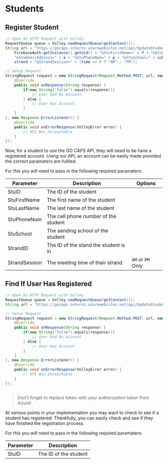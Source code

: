 # Students

## Register Student
```java
// Open An HTTP Request with Volley
RequestQueue queue = Volley.newRequestQueue(getContext());
String url = "https://gocaps-interns.azurewebsites.net/api/UpdateStudent?code=12345qwerty&StuID=" + 
    FirebaseAuth.getInstance().getUid() + "&StuFirstName=" + f + "&StuLastName=" + l + 
    "&StuEmailAddress=" + e + "&StuPhoneNum=" + p + "&StuSchool=" + school + "&StrandID=" + 
    strand + "&StrandSession=" + (time == 0 ? "AM" : "PM");

// Setup Request
StringRequest request = new StringRequest(Request.Method.POST, url, new Response.Listener<String>(){
    @Override
    public void onResponse(String response) {
        if(new String("false").equals(response)){
            // User Had No Account
        } else {
            // User Has Account
        }
    }
}, new Response.ErrorListener() {
    @Override
    public void onErrorResponse(VolleyError error) {
        // API Was Unreachable
    }
});
```

Now, for a student to use the GO CAPS API, they will need to be have a registered account. Using our API, an account can be easily made provided the correct paramaters are fulliled.

For this you will need to pass in the following required paramaters:

Parameter | Description | Options
--------- | ----------- | -------
StuID | The ID of the student
StuFirstName | The first name of the student
StuLastName | The last name of the student
StuPhoneNum | The cell phone number of the student
StuSchool | The sending school of the student
StrandID | The ID of the stand the student is in
StrandSession | The meeting time of their strand | `AM` or `PM` Only

## Find If User Has Registered

```java
// Open An HTTP Request with Volley
RequestQueue queue = Volley.newRequestQueue(getContext());
String url = "https://gocaps-interns.azurewebsites.net/api/UpdateStudent?code=12345qwerty&StuID=" + FirebaseAuth.getInstance().getUid();

// Setup Request
StringRequest request = new StringRequest(Request.Method.POST, url, new Response.Listener<String>(){
    @Override
    public void onResponse(String response) {
        if(new String("false").equals(response)){
            // User Had No Account
        } else {
            // User Has Account
        }
    }
}, new Response.ErrorListener() {
    @Override
    public void onErrorResponse(VolleyError error) {
        // API Was Unreachable
    }
});
```

```swift

```
> Don't forget to replace token with your authorization token from Azure!

At various points in your implementation you may want to check to see if a student has registered. Thankfully, you can easily check and see if they have finished the registration process.

For this you will need to pass in the following required paramaters:

Parameter | Description
--------- | -----------
StuID | The ID of the student